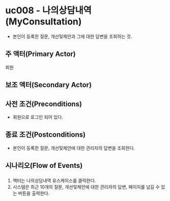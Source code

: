 # uc008 - 나의상담내역(MyConsultation)
- 본인이 등록한 질문, 개선및제안과 그에 대한 답변을 조회하는 것.

## 주 액터(Primary Actor)
회원

## 보조 액터(Secondary Actor)

## 사전 조건(Preconditions)
- 회원으로 로그인 되어 있다.

## 종료 조건(Postconditions)
- 본인이 등록한 질문, 개선및제안에 대한 관리자의 답변을 조회한다.

## 시나리오(Flow of Events)

### 

1. 액터는 나의상담내역 유스케이스를 클릭한다.
2. 시스템은 최근 10개의 질문, 개선및제안에 대한 관리자의 답변, 페이지를 넘길 수 있는 버튼을 출력한다.


